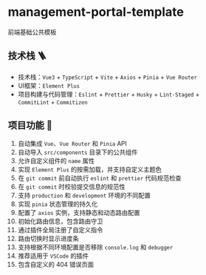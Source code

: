 # management-portal-template

前端基础公共模板

## 技术栈 🪜

- 技术栈：`Vue3` + `TypeScript` + `Vite` + `Axios` + `Pinia` + `Vue Router`
- UI框架：`Element Plus`
- 项目构建与代码管理：`Eslint` + `Prettier` + `Husky` + `Lint-Staged` + `CommitLint` + `Commitizen`

## 项目功能 🔨

1. 自动集成 `Vue`、`Vue Router` 和 `Pinia` API
2. 自动导入 `src/components` 目录下的公共组件
3. 允许自定义组件的 `name` 属性
4. 实现 `Element Plus` 的按需加载，并支持自定义主题色
5. 在 `git commit` 前自动执行 `eslint` 和 `prettier` 代码规范检查
6. 在 `git commit` 时校验提交信息的规范性
7. 支持 `production` 和 `development` 环境的不同配置
8. 实现 `pinia` 状态管理的持久化
9. 配置了 `axios` 实例，支持静态和动态路由配置
10. 初始化路由信息，包含路由守卫
11. 通过插件全局注册了自定义指令
12. 路由切换时显示进度条
13. 支持根据不同环境配置是否移除 `console.log` 和 `debugger`
14. 推荐适用于 `VSCode` 的插件
15. 包含自定义的 404 错误页面
